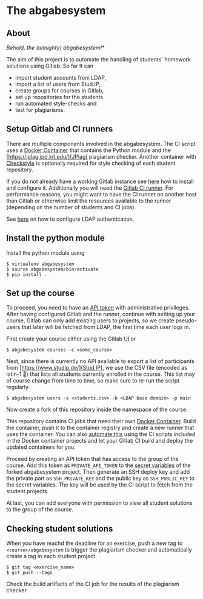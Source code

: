 # The abgabesystem

## About

*Behold, the (almighty) abgabesystem!**

The aim of this project is to automate the handling of students' homework solutions using Gitlab.
So far It can

- import student accounts from LDAP,
- import a list of users from Stud.IP,
- create groups for courses in Gitlab,
- set up repositories for the students
- run automated style-checks and
- test for plagiarisms.

## Setup Gitlab and CI runners

There are multiple components involved in the abgabesystem.
The CI script uses a [Docker Container](https://github.com/timschubert/docker-abgabesystem) that contains the Python module and the [https://jplag.ipd.kit.edu/](JPlag) plagiarism checker.
Another container with [Checkstyle](https://github.com/timschubert/docker-checkstyle) is optionally required for style checking of each student repository.

If you do not already have a working Gitlab instance see [here](https://docs.gitlab.com/omnibus/README.html#installation) how to install and configure it.
Additionally you will need the [Gitlab CI runner](https://docs.gitlab.com/runner/).
For performance reasons, you might want to have the CI runner on another host than Gitlab or otherwise limit the resources available to the runner (depending on the number of students and CI jobs).

See [here](https://docs.gitlab.com/ce/administration/auth/ldap.html#doc-nav) on how to configure LDAP authentication.

## Install the python module

Install the python module using

```
$ virtualenv abgabesystem
$ source abgabesystem/bin/activate
$ pip install .
```

## Set up the course

To proceed, you need to have an [API token](https://docs.gitlab.com/ee/user/profile/personal_access_tokens.html) with administrative privileges.
After having configured Gitlab and the runner, continue with setting up your course.
Gitlab can only add existing users to projects, so we create pseudo-users that later will be fetched from LDAP, the first time each user logs in.

First create your course either using the Gitlab UI or

```
$ abgabesystem courses -c <some_course>
```

Next, since there is currently no API available to export a list of participants from [https://www.studip.de/](Stud.IP), we use the CSV file (encoded as latin-1 🤢) that lists all students currently enrolled in the course.
This list may of course change from time to time, so make sure to re-run the script regularly.

```
$ abgabesystem users -s <students.csv> -b <LDAP base domain> -p main
```

Now create a fork of this repository inside the namespace of the course.

This repository contains CI jobs that need their own [Docker Container](https://github.com/timschubert/docker-abgabesystem).
Build the container, push it to the container registry and create a new runner that uses the container.
You can also [automate this](https://docs.gitlab.com/ce/ci/docker/using_docker_build.html) using the CI scripts included in the Docker container projects and let your Gitlab CI build and deploy the updated containers for you.

Proceed by creating an API token that has access to the group of the course.
Add this token as `PRIVATE_API_TOKEN` to the [secret variables](https://docs.gitlab.com/ce/ci/variables/) of the forked abgabesystem project.
Then generate an SSH deploy key and add the private part as `SSH_PRIVATE_KEY` and the public key as `SSH_PUBLIC_KEY` to the secret variables.
The key will be used by the CI script to fetch from the student projects.

At last, you can add everyone with permission to view all student solutions to the group of the course.

## Checking student solutions

When you have reachd the deadline for an exercise, push a new tag to `<course>/abgabesystem` to trigger the plagiarism checker and automatically create a tag in each student project.

```
$ git tag <exercise_name>
$ git push --tags
```

Check the build artifacts of the CI job for the results of the plagiarism checker.
